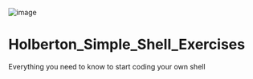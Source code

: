 ![image](https://github.com/user-attachments/assets/71ffd844-31df-4eb2-8cb1-444d7a44115b)

# Holberton_Simple_Shell_Exercises
Everything you need to know to start coding your own shell

